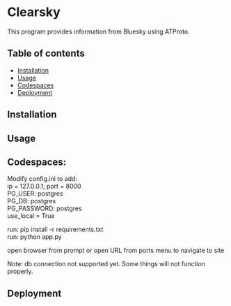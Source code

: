# Clearsky

This program provides information from Bluesky using ATProto.

## Table of contents

- [Installation](#installation)
- [Usage](#usage)
- [Codespaces](#codespaces)
- [Deployment](#deployment)

## Installation

## Usage

## Codespaces:

Modify config.ini to add: \
ip = 127.0.0.1, port = 8000 \
PG_USER: postgres\
PG_DB: postgres\
PG_PASSWORD: postgres\
use_local = True

run: pip install -r requirements.txt\
run: python app.py 

open browser from prompt or open URL from ports menu to navigate to site

Note: db connection not supported yet. Some things will not function properly.

## Deployment